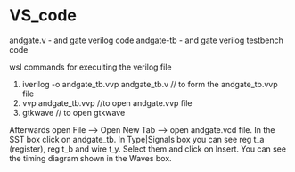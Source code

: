 # VS_code

andgate.v - and gate verilog code
andgate-tb - and gate verilog testbench code

wsl commands for execuiting the verilog file 
 1. iverilog -o andgate_tb.vvp andgate_tb.v   // to form the andgate_tb.vvp file
 2. vvp andgate_tb.vvp   //to open andgate.vvp file
 3. gtkwave  // to open gtkwave

Afterwards open File --> Open New Tab --> open andgate.vcd file.
In the SST box click on andgate_tb.
In Type|Signals box you can see reg t_a (register), reg t_b and wire t_y. 
Select them and click on Insert.
You can see the timing diagram shown in the Waves box.
